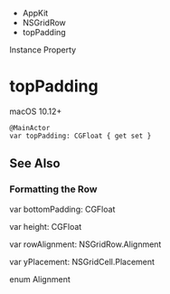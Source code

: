 

- AppKit
- NSGridRow
-  topPadding 

Instance Property

# topPadding

macOS 10.12+

``` source
@MainActor
var topPadding: CGFloat { get set }
```

## See Also

### Formatting the Row

var bottomPadding: CGFloat

var height: CGFloat

var rowAlignment: NSGridRow.Alignment

var yPlacement: NSGridCell.Placement

enum Alignment

